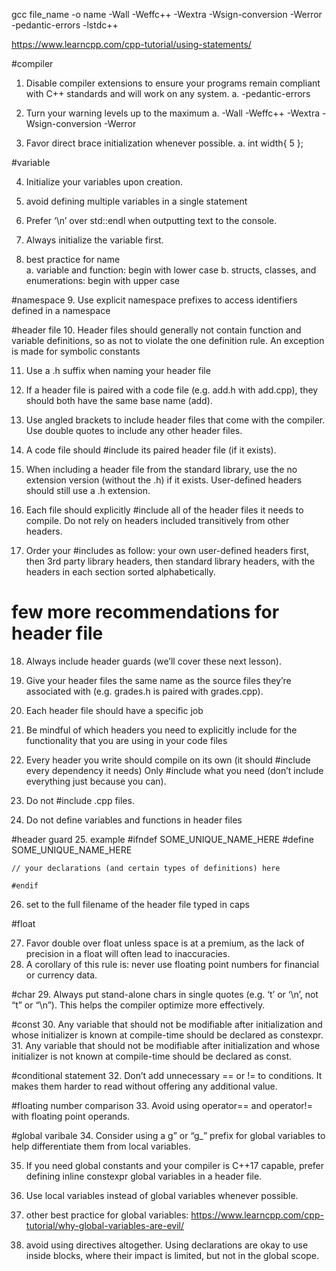 gcc file_name -o name -Wall -Weffc++ -Wextra -Wsign-conversion -Werror -pedantic-errors -lstdc++

https://www.learncpp.com/cpp-tutorial/using-statements/

#compiler
1. Disable compiler extensions to ensure your programs remain compliant with C++ standards and will work on any system.
    a. -pedantic-errors

2. Turn your warning levels up to the maximum
    a. -Wall -Weffc++ -Wextra -Wsign-conversion -Werror

3. Favor direct brace initialization whenever possible.
    a. int width{ 5 };

#variable

4. Initialize your variables upon creation.

5. avoid defining multiple variables in a single statement
6.  Prefer ‘\n’ over std::endl when outputting text to the console.
7. Always initialize the variable first.

8. best practice for name   
    a. variable and function: begin with lower case
    b. structs, classes, and enumerations: begin with upper case

#namespace
9. Use explicit namespace prefixes to access identifiers defined in a namespace

#header file
10. Header files should generally not contain function and variable definitions, so as not to violate the one definition rule. An exception is made for symbolic constants

11. Use a .h suffix when naming your header file

12. If a header file is paired with a code file (e.g. add.h with add.cpp), they should both have the same base name (add).

13. Use angled brackets to include header files that come with the compiler. Use double quotes to include any other header files.

14. A code file should #include its paired header file (if it exists).

15. When including a header file from the standard library, use the no extension version (without the .h) if it exists. User-defined headers should still use a .h extension.

16. Each file should explicitly #include all of the header files it needs to compile. Do not rely on headers included transitively from other headers.

17. Order your #includes as follow: your own user-defined headers first, then 3rd party library headers, then standard library headers, with the headers in each section sorted alphabetically.

# few more recommendations for header file

18. Always include header guards (we’ll cover these next lesson).

19. Give your header files the same name as the source files they’re associated with (e.g. grades.h is paired with grades.cpp).
20. Each header file should have a specific job
21. Be mindful of which headers you need to explicitly include for the functionality that you are using in your code files
22. Every header you write should compile on its own (it should #include every dependency it needs)
Only #include what you need (don’t include everything just because you can).
23. Do not #include .cpp files.
24. Do not define variables and functions in header files 

#header guard
25. example
    #ifndef SOME_UNIQUE_NAME_HERE
    #define SOME_UNIQUE_NAME_HERE
    
    // your declarations (and certain types of definitions) here
    
    #endif
26. set to the full filename of the header file typed in caps

#float

27. Favor double over float unless space is at a premium, as the lack of precision in a float will often lead to inaccuracies.
28. A corollary of this rule is: never use floating point numbers for financial or currency data.

#char
29. Always put stand-alone chars in single quotes (e.g. ‘t’ or ‘\n’, not “t” or “\n”). This helps the compiler optimize more effectively.

#const
30. Any variable that should not be modifiable after initialization and whose initializer is known at compile-time should be declared as constexpr.
31. Any variable that should not be modifiable after initialization and whose initializer is not known at compile-time should be declared as const.

#conditional statement
32. Don’t add unnecessary == or != to conditions. It makes them harder to read without offering any additional value.


#floating number comparison
33. Avoid using operator== and operator!= with floating point operands.

#global varibale
34. Consider using a g” or “g_” prefix for global variables to help differentiate them from local variables.

35. If you need global constants and your compiler is C++17 capable, prefer defining inline constexpr global variables in a header file.

36. Use local variables instead of global variables whenever possible.
37. other best practice for global variables: https://www.learncpp.com/cpp-tutorial/why-global-variables-are-evil/

38. avoid using directives altogether. Using declarations are okay to use inside blocks, where their impact is limited, but not in the global scope.


